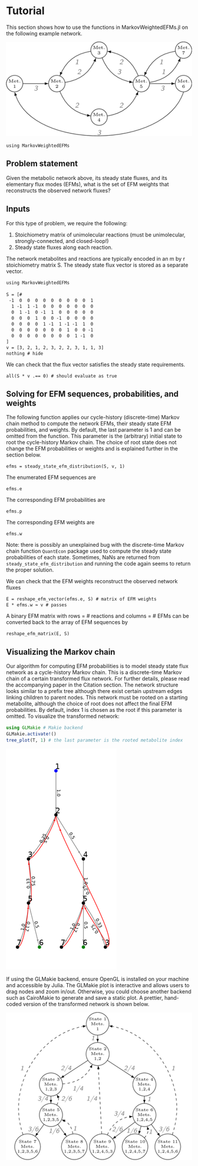 # Tutorial

This section shows how to use the functions in MarkovWeightedEFMs.jl on the
following example network.

![Note the network must be closed-loop and consist exclusively of unimolecular reactions](../assets/toy-network-1.png)

```@setup required
using MarkovWeightedEFMs
```

## Problem statement

Given the metabolic network above, its steady state fluxes, and its
elementary flux modes (EFMs), what is the set of EFM weights that
reconstructs the observed network fluxes?

## Inputs

For this type of problem, we require the following:

1. Stoichiometry matrix of unimolecular reactions (must be unimolecular,
   strongly-connected, and closed-loop!)
2. Steady state fluxes along each reaction.

The network metabolites and reactions are typically encoded in an m by
r stoichiometry matrix S. The steady state flux vector is stored as a
separate vector.

```@example required
using MarkovWeightedEFMs

S = [#
 -1  0  0  0  0  0  0  0  0  0  1
  1 -1  1 -1  0  0  0  0  0  0  0
  0  1 -1  0 -1  1  0  0  0  0  0
  0  0  0  1  0  0 -1  0  0  0  0
  0  0  0  0  1 -1  1 -1 -1  1  0
  0  0  0  0  0  0  0  1  0  0 -1
  0  0  0  0  0  0  0  0  1 -1  0
]
v = [3, 2, 1, 2, 3, 2, 2, 3, 1, 1, 3]
nothing # hide
```

We can check that the flux vector satisfies the steady state requirements.

```@example required
all(S * v .== 0) # should evaluate as true
```
## Solving for EFM sequences, probabilities, and weights

The following function applies our cycle-history (discrete-time) Markov
chain method to compute the network EFMs, their steady state EFM
probabilities, and weights. By default, the last parameter is 1 and can be
omitted from the function. This parameter is the (arbitrary) initial state
to root the cycle-history Markov chain. The choice of root state does not
change the EFM probabilities or weights and is explained further in the
section below.

```@example required
efms = steady_state_efm_distribution(S, v, 1)
```

The enumerated EFM sequences are
```@example required
efms.e
```

The corresponding EFM probabilities are
```@example required
efms.p
```

The corresponding EFM weights are
```@example required
efms.w
```

Note: there is possibly an unexplained bug with the discrete-time Markov
chain function `QuantEcon` package used to compute the steady state
probabilities of each state. Sometimes, NaNs are returned from
`steady_state_efm_distribution` and running the code again seems to return
the proper solution.

We can check that the EFM weights reconstruct the observed network fluxes

```@example required
E = reshape_efm_vector(efms.e, S) # matrix of EFM weights
E * efms.w ≈ v # passes
```

A binary EFM matrix with rows = # reactions and columns = # EFMs can be
converted back to the array of EFM sequences by

```@example required
reshape_efm_matrix(E, S)
```

## Visualizing the Markov chain

Our algorithm for computing EFM probabilities is to model steady state
flux network as a cycle-history Markov chain. This is a discrete-time
Markov chain of a certain transformed flux network. For further details,
please read the accompanying paper in the Citation section. The network
structure looks similar to a prefix tree although there exist certain
upstream edges linking children to parent nodes. This network must be
rooted on a starting metabolite, although the choice of root does not
affect the final EFM probabilities. By default, index 1 is chosen as the
root if this parameter is omitted. To visualize the transformed network:

```julia
using GLMakie # Makie backend
GLMakie.activate!()
tree_plot(T, 1) # the last parameter is the rooted metabolite index
```

![](../assets/toy-network-1-chmc-tree_plot.png)

If using the GLMakie backend, ensure OpenGL is installed on your machine
and accessible by Julia. The GLMakie plot is interactive and allows users
to drag nodes and zoom in/out. Otherwise, you could choose another backend
such as CairoMakie to generate and save a static plot. A prettier,
hand-coded version of the transformed network is shown below.

![](../assets/toy-network-1-chmc.png)


